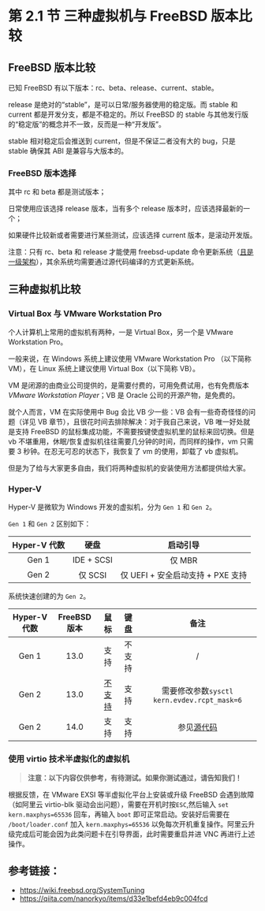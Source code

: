 # 第 2.1 节 三种虚拟机与 FreeBSD 版本比较

## FreeBSD 版本比较

已知 FreeBSD 有以下版本：rc、beta、release、current、stable。

release 是绝对的“stable”，是可以日常/服务器使用的稳定版。而 stable 和 current 都是开发分支，都是不稳定的。所以 FreeBSD 的 stable 与其他发行版的“稳定版”的概念并不一致，反而是一种“开发版”。

stable 相对稳定后会推送到 current，但是不保证二者没有大的 bug，只是 stable 确保其 ABI 是兼容与大版本的。

### FreeBSD 版本选择

其中 rc 和 beta 都是测试版本；

日常使用应该选择 release 版本，当有多个 release 版本时，应该选择最新的一个；

如果硬件比较新或者需要进行某些测试，应该选择 current 版本，是滚动开发版。

注意：只有 rc、beta 和 release 才能使用 freebsd-update 命令更新系统（[且是一级架构](https://www.freebsd.org/platforms/)），其余系统均需要通过源代码编译的方式更新系统。

## 三种虚拟机比较

### Virtual Box 与 VMware Workstation Pro

个人计算机上常用的虚拟机有两种，一是 Virtual Box，另一个是 VMware Workstation Pro。

一般来说，在 Windows 系统上建议使用 VMware Workstation Pro （以下简称 VM），在 Linux 系统上建议使用 Virtual Box（以下简称 VB）。

VM 是闭源的由商业公司提供的，是需要付费的，可用免费试用，也有免费版本 _VMware Workstation Player_；VB 是 Oracle 公司的开源产物，是免费的。

就个人而言，VM 在实际使用中 Bug 会比 VB 少一些：VB 会有一些奇奇怪怪的问题（详见 VB 章节），且很花时间去排除解决：对于我自己来说，VB 唯一好处就是支持 FreeBSD 的鼠标集成功能，不需要按键使虚拟机里的鼠标来回切换。但是 vb  不堪重用，休眠/恢复虚拟机往往需要几分钟的时间，而同样的操作，vm 只需要 3 秒钟。在忍无可忍的状态下，我恢复了 vm 的使用，卸载了 vb 虚拟机。

但是为了给与大家更多自由，我们将两种虚拟机的安装使用方法都提供给大家。

### Hyper-V

Hyper-V 是微软为 Windows 开发的虚拟机，分为 `Gen 1` 和 `Gen 2`。

`Gen 1` 和 `Gen 2` 区别如下：

| Hyper-V 代数 |    硬盘    |             启动引导              |
| :----------: | :--------: | :-------------------------------: |
|    Gen 1     | IDE + SCSI |              仅 MBR               |
|    Gen 2     |  仅 SCSI   | 仅 UEFI + 安全启动支持 + PXE 支持 |

系统快速创建的为 `Gen 2`。

| Hyper-V 代数 | FreeBSD 版本 |                                鼠标                                |  键盘  |                                              备注                                              |
| :----------: | :----------: | :----------------------------------------------------------------: | :----: | :--------------------------------------------------------------------------------------------: |
|    Gen 1     |     13.0     |                                支持                                | 不支持 |                                               /                                                |
|    Gen 2     |     13.0     | [不支持](https://bugs.freebsd.org/bugzilla/show_bug.cgi?id=221074) |  支持  |                          需要修改参数`sysctl kern.evdev.rcpt_mask=6`                           |
|    Gen 2     |     14.0     |                                支持                                |  支持  | 参见[源代码](https://cgit.FreeBSD.org/src/commit/?id=21f4e817fde79d5de79bfbdf180d358ca5f48bf9) |

### 使用 virtio 技术半虚拟化的虚拟机

> **注意：以下内容仅供参考，有待测试。如果你测试通过，请告知我们！**

根据反馈，在 VMware EXSI 等半虚拟化平台上安装或升级 FreeBSD 会遇到故障（如阿里云 virtio-blk 驱动会出问题），需要在开机时按`ESC`,然后输入 `set kern.maxphys=65536` 回车，再输入 `boot` 即可正常启动。安装好后需要在 `/boot/loader.conf` 加入 `kern.maxphys=65536` 以免每次开机重复操作。阿里云升级完成后可能会因为此类问题卡在引导界面，此时需要重启并进 VNC 再进行上述操作。

## 参考链接：

- <https://wiki.freebsd.org/SystemTuning>
- <https://qiita.com/nanorkyo/items/d33e1befd4eb9c004fcd>
